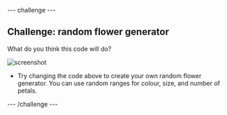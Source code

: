 
--- challenge ---

## Challenge: random flower generator

What do you think this code will do?

![screenshot](images/flower-random-code.png)	

+ Try changing the code above to create your own random flower generator. You can use random ranges for colour, size, and number of petals. 

--- /challenge ---

	
	

